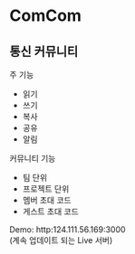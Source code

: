 # ComCom
## 통신 커뮤니티

주 기능
- 읽기
- 쓰기
- 복사
- 공유
- 알림

커뮤니티 기능
- 팀 단위
- 프로젝트 단위
- 멤버 초대 코드
- 게스트 초대 코드

Demo: http:124.111.56.169:3000  
(계속 업데이트 되는 Live 서버)